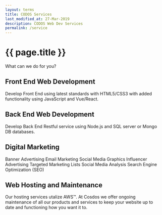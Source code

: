 ```yaml
---
layout: terms
title: CODOS Services
last_modified_at: 27-Mar-2019
description: CODOS Web Dev Services
permalink: /service
---
```

# {{ page.title }}
What can we do for you?

## Front End Web Development

Develop Front End using latest standards with HTML5/CSS3 with added functionality using JavaScript and Vue/React.

## Back End Web Development

Develop Back End Restful service using Node.js and SQL server or Mongo DB databases.

## Digital Marketing

Banner Advertising Email Marketing Social Media Graphics Influencer Advertising Targeted Marketing Lists Social Media Analysis Search Engine Optimization (SEO)

## Web Hosting and Maintenance
Our hosting services utalize AWS™. At Cosdos we offer ongoing maintenance of all our products and services to keep your website up to date and functioning how you want it to.